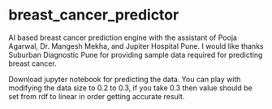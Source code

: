 # breast_cancer_predictor
AI based breast cancer prediction engine with the assistant of Pooja Agarwal, Dr. Mangesh Mekha, and Jupiter Hospital Pune. I would like thanks Suburban Diagnostic Pune for providing sample data required for predicting breast cancer.

Download jupyter notebook for predicting the data. You can play with modifying the data size to 0.2 to 0.3, if you take 0.3 then value should be set from rdf to linear in order getting accurate result.

